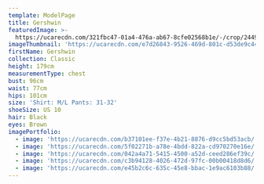 ```yaml
---
template: ModelPage
title: Gershwin
featuredImage: >-
  https://ucarecdn.com/321fbc47-01a4-476a-ab67-8cfe02568b1e/-/crop/2449x1550/0,0/-/preview/
imageThumbnail: 'https://ucarecdn.com/e7d26843-9526-469d-801c-d53de9c447ab/'
firstName: Gershwin
collection: Classic
height: 179cm
measurementType: chest
bust: 96cm
waist: 77cm
hips: 101cm
size: 'Shirt: M/L Pants: 31-32'
shoeSize: US 10
hair: Black
eyes: Brown
imagePortfolio:
  - image: 'https://ucarecdn.com/b37101ee-f37e-4b21-8876-d9cc5bd53acb/'
  - image: 'https://ucarecdn.com/5f02271b-a78e-4bdd-822a-cd970270e16e/'
  - image: 'https://ucarecdn.com/042a4a71-5415-4500-a52d-ceed286ef39c/'
  - image: 'https://ucarecdn.com/c3b94128-4026-472d-97fc-00b00418d8d6/'
  - image: 'https://ucarecdn.com/e45b2c6c-635c-45e8-bbac-1e9ac6103b88/'
---
```


